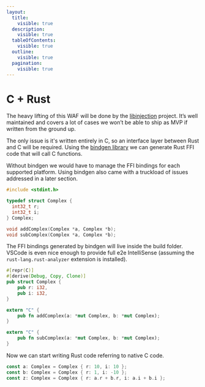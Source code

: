 ```yaml
---
layout:
  title:
    visible: true
  description:
    visible: true
  tableOfContents:
    visible: true
  outline:
    visible: true
  pagination:
    visible: true
---
```


# C + Rust

The heavy lifting of this WAF will be done by the [libinjection](https://github.com/libinjection/libinjection) project. It’s well maintained and covers a lot of cases we won’t be able to ship as MVP if written from the ground up.

The only issue is it's written entirely in C, so an interface layer between Rust and C will be required. Using the [bindgen library](https://docs.rs/bindgen/latest/bindgen/) we can generate Rust FFI code that will call C functions.

Without bindgen we would have to manage the FFI bindings for each supported platform. Using bindgen also came with a truckload of issues addressed in a later section.&#x20;



```c
#include <stdint.h>

typedef struct Complex {
  int32_t r;
  int32_t i;
} Complex;

void addComplex(Complex *a, Complex *b);
void subComplex(Complex *a, Complex *b);
```

The FFI bindings generated by bindgen will live inside the build folder. VSCode is even nice enough to provide full e2e IntelliSense (assuming the `rust-lang.rust-analyzer` extension is installed).

```rust
#[repr(C)]
#[derive(Debug, Copy, Clone)]
pub struct Complex {
    pub r: i32,
    pub i: i32,
}

extern "C" {
    pub fn addComplex(a: *mut Complex, b: *mut Complex);
}

extern "C" {
    pub fn subComplex(a: *mut Complex, b: *mut Complex);
}
```

Now we can start writing Rust code referring to native C code.

```rust
const a: Complex = Complex { r: 10, i: 10 };
const b: Complex = Complex { r: 1, i: -10 };
const z: Complex = Complex { r: a.r + b.r, i: a.i + b.i };
```
